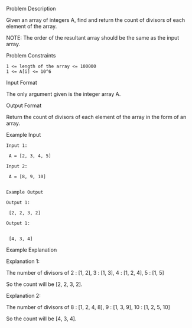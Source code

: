 Problem Description

Given an array of integers A, find and return the count of divisors of each element of the array.

NOTE: The order of the resultant array should be the same as the input array.



Problem Constraints

    1 <= length of the array <= 100000
    1 <= A[i] <= 10^6



Input Format

The only argument given is the integer array A.



Output Format

Return the count of divisors of each element of the array in the form of an array.



Example Input
    
    Input 1:
    
     A = [2, 3, 4, 5]
    
    Input 2:
    
     A = [8, 9, 10]
    
    
    Example Output
    
    Output 1:
    
     [2, 2, 3, 2]
    
    Output 1:
    
    
     [4, 3, 4]
    

Example Explanation

Explanation 1:

 The number of divisors of 2 : [1, 2], 3 : [1, 3], 4 : [1, 2, 4], 5 : [1, 5]

 So the count will be [2, 2, 3, 2].

Explanation 2:

 The number of divisors of 8 : [1, 2, 4, 8], 9 : [1, 3, 9], 10 : [1, 2, 5, 10]

 So the count will be [4, 3, 4].